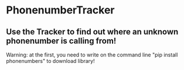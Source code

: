 # PhonenumberTracker
## Use the Tracker to find out where an unknown phonenumber is calling from!
Warning: at the first, you need to write on the command line "pip install phonenumbers" to download library!
